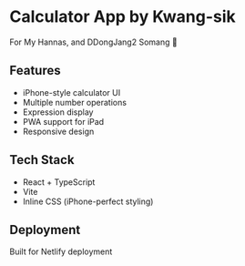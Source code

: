 # Calculator App by Kwang-sik

For My Hannas, and DDongJang2 Somang 💩

## Features

- iPhone-style calculator UI
- Multiple number operations
- Expression display
- PWA support for iPad
- Responsive design

## Tech Stack

- React + TypeScript
- Vite
- Inline CSS (iPhone-perfect styling)

## Deployment

Built for Netlify deployment
